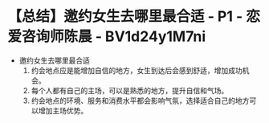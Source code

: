 # 【总结】邀约女生去哪里最合适 - P1 - 恋爱咨询师陈晨 - BV1d24y1M7ni

-   邀约女生去哪里最合适
    1.  约会地点应是能增加自信的地方，女生到达后会感到舒适，增加成功机会。
    2.  每个人都有自己的主场，可以是熟悉的地方，提升自信和气场。
    3.  约会地点的环境、服务和消费水平都会影响气氛，选择适合自己的地方可以增加主场优势。